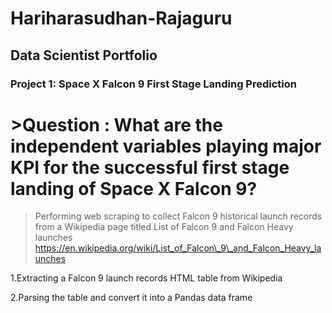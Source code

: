 # Hariharasudhan-Rajaguru 
## Data Scientist Portfolio

### Project 1: Space X Falcon 9 First Stage Landing Prediction

# >Question : What are the independent variables playing major KPI for the successful first stage landing of Space X Falcon 9?

>Performing web scraping to collect Falcon 9 historical launch records from a Wikipedia page titled List of Falcon 9 and Falcon Heavy launches https://en.wikipedia.org/wiki/List_of_Falcon\_9\_and_Falcon_Heavy_launches
>
1.Extracting a Falcon 9 launch records HTML table from Wikipedia

2.Parsing the table and convert it into a Pandas data frame

